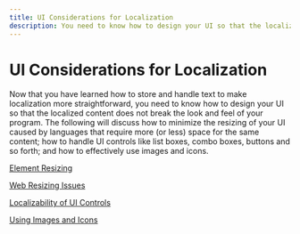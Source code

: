 ```yaml
---
title: UI Considerations for Localization
description: You need to know how to design your UI so that the localized content does not break the look and feel of your program.
---
```


# UI Considerations for Localization

Now that you have learned how to store and handle text to make localization more straightforward, you need to know how to design your UI so that the localized content does not break the look and feel of your program. The following will discuss how to minimize the resizing of your UI caused by languages that require more (or less) space for the same content; how to handle UI controls like list boxes, combo boxes, buttons and so forth; and how to effectively use images and icons.

[Element Resizing](element-resizing.md)

[Web Resizing Issues](web-resizing-issues.md)

[Localizability of UI Controls](localizability-of-ui-controls.md)

[Using Images and Icons](images-and-icons.md)

